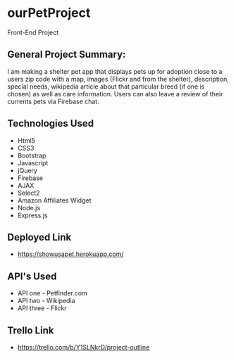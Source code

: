 # ourPetProject
Front-End Project

## General Project Summary:
I am making a shelter pet app that displays pets up for adoption close to a users zip code with a map, images (Flickr and from the shelter), description, special needs, wikipedia article about that particular breed (if one is chosen) as well as care information. Users can also leave a review of their currents pets via Firebase chat.

## Technologies Used
 - Html5
 - CSS3
 - Bootstrap
 - Javascript
 - jQuery
 - Firebase
 - AJAX
 - Select2
 - Amazon Affiliates Widget
 - Node.js
 - Express.js

## Deployed Link
 - https://showusapet.herokuapp.com/

## API's Used
 - API one - Petfinder.com
 - API two - Wikipedia
 - API three - Flickr

## Trello Link
 - https://trello.com/b/Y1SLNkrD/project-outline
